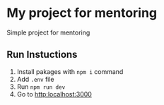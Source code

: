 # My project for mentoring

Simple project for mentoring

## Run Instuctions

1. Install pakages with `npm i` command
2. Add `.env` file
3. Run `npm run dev`
4. Go to [http:localhost:3000](http:localhost:3000)